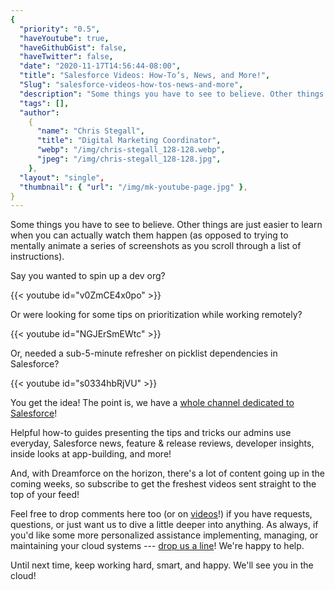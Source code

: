 ```yaml
---
{
  "priority": "0.5",
  "haveYoutube": true,
  "haveGithubGist": false,
  "haveTwitter": false,
  "date": "2020-11-17T14:56:44-08:00",
  "title": "Salesforce Videos: How-To’s, News, and More!",
  "Slug": "salesforce-videos-how-tos-news-and-more",
  "description": "Some things you have to see to believe. Other things are just easier to learn when you can actually watch them happen (as opposed to…",
  "tags": [],
  "author":
    {
      "name": "Chris Stegall",
      "title": "Digital Marketing Coordinator",
      "webp": "/img/chris-stegall_128-128.webp",
      "jpeg": "/img/chris-stegall_128-128.jpg",
    },
  "layout": "single",
  "thumbnail": { "url": "/img/mk-youtube-page.jpg" },
}
---
```


Some things you have to see to believe. Other things are just easier to learn when you can actually watch them happen (as opposed to trying to mentally animate a series of screenshots as you scroll through a list of instructions).

Say you wanted to spin up a dev org?

{{< youtube id="v0ZmCE4x0po" >}}

Or were looking for some tips on prioritization while working remotely?

{{< youtube id="NGJErSmEWtc" >}}

Or, needed a sub-5-minute refresher on picklist dependencies in Salesforce?

{{< youtube id="s0334hbRjVU" >}}

You get the idea! The point is, we have a [whole channel dedicated to Salesforce](https://www.youtube.com/c/MkpartnersHQ/videos)!

Helpful how-to guides presenting the tips and tricks our admins use everyday, Salesforce news, feature & release reviews, developer insights, inside looks at app-building, and more!

And, with Dreamforce on the horizon, there's a lot of content going up in the coming weeks, so subscribe to get the freshest videos sent straight to the top of your feed!

Feel free to drop comments here too (or on [videos](https://www.youtube.com/c/MkpartnersHQ/videos)!) if you have requests, questions, or just want us to dive a little deeper into anything. As always, if you'd like some more personalized assistance implementing, managing, or maintaining your cloud systems --- [drop us a line](https://www.mkpartners.com/contact/)! We're happy to help.

Until next time, keep working hard, smart, and happy. We'll see you in the cloud!
